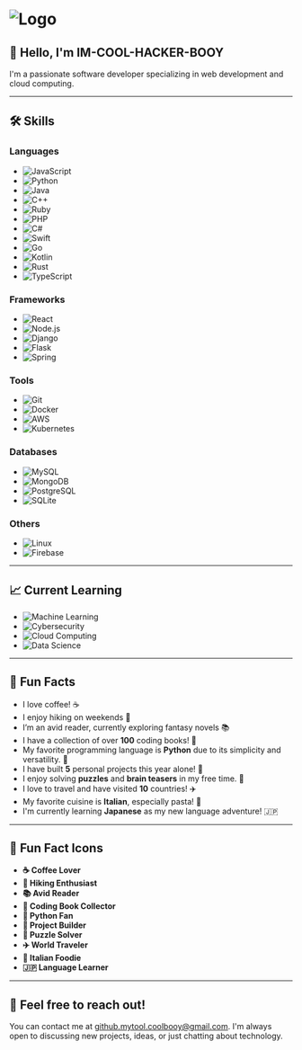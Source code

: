 # ![Logo](https://imgur.com/user/Coolbooy) 

## 👋 Hello, I'm IM-COOL-HACKER-BOOY

I'm a passionate software developer specializing in web development and cloud computing.

---

## 🛠️ Skills
### Languages
- ![JavaScript](https://img.shields.io/badge/-JavaScript-black?style=flat-square&logo=javascript)
- ![Python](https://img.shields.io/badge/-Python-black?style=flat-square&logo=python)
- ![Java](https://img.shields.io/badge/-Java-black?style=flat-square&logo=java)
- ![C++](https://img.shields.io/badge/-C++-black?style=flat-square&logo=c)
- ![Ruby](https://img.shields.io/badge/-Ruby-black?style=flat-square&logo=ruby)
- ![PHP](https://img.shields.io/badge/-PHP-black?style=flat-square&logo=php)
- ![C#](https://img.shields.io/badge/-C%23-black?style=flat-square&logo=csharp)
- ![Swift](https://img.shields.io/badge/-Swift-black?style=flat-square&logo=swift)
- ![Go](https://img.shields.io/badge/-Go-black?style=flat-square&logo=go)
- ![Kotlin](https://img.shields.io/badge/-Kotlin-black?style=flat-square&logo=kotlin)
- ![Rust](https://img.shields.io/badge/-Rust-black?style=flat-square&logo=rust)
- ![TypeScript](https://img.shields.io/badge/-TypeScript-black?style=flat-square&logo=typescript)

### Frameworks
- ![React](https://img.shields.io/badge/-React-black?style=flat-square&logo=react)
- ![Node.js](https://img.shields.io/badge/-Node.js-black?style=flat-square&logo=node.js)
- ![Django](https://img.shields.io/badge/-Django-black?style=flat-square&logo=django)
- ![Flask](https://img.shields.io/badge/-Flask-black?style=flat-square&logo=flask)
- ![Spring](https://img.shields.io/badge/-Spring-black?style=flat-square&logo=spring)

### Tools
- ![Git](https://img.shields.io/badge/-Git-black?style=flat-square&logo=git)
- ![Docker](https://img.shields.io/badge/-Docker-black?style=flat-square&logo=docker)
- ![AWS](https://img.shields.io/badge/-AWS-black?style=flat-square&logo=amazonaws)
- ![Kubernetes](https://img.shields.io/badge/-Kubernetes-black?style=flat-square&logo=kubernetes)

### Databases
- ![MySQL](https://img.shields.io/badge/-MySQL-black?style=flat-square&logo=mysql)
- ![MongoDB](https://img.shields.io/badge/-MongoDB-black?style=flat-square&logo=mongodb)
- ![PostgreSQL](https://img.shields.io/badge/-PostgreSQL-black?style=flat-square&logo=postgresql)
- ![SQLite](https://img.shields.io/badge/-SQLite-black?style=flat-square&logo=sqlite)

### Others
- ![Linux](https://img.shields.io/badge/-Linux-black?style=flat-square&logo=linux)
- ![Firebase](https://img.shields.io/badge/-Firebase-black?style=flat-square&logo=firebase)

---

## 📈 Current Learning
- ![Machine Learning](https://img.shields.io/badge/-Machine%20Learning-black?style=flat-square&logo=google)
- ![Cybersecurity](https://img.shields.io/badge/-Cybersecurity-black?style=flat-square&logo=security)
- ![Cloud Computing](https://img.shields.io/badge/-Cloud%20Computing-black?style=flat-square&logo=aws)
- ![Data Science](https://img.shields.io/badge/-Data%20Science-black?style=flat-square&logo=r-project)

---

## 🌟 Fun Facts
- I love coffee! ☕️
- I enjoy hiking on weekends 🥾
- I’m an avid reader, currently exploring fantasy novels 📚
- I have a collection of over **100** coding books! 📖
- My favorite programming language is **Python** due to its simplicity and versatility. 🐍
- I have built **5** personal projects this year alone! 🚀
- I enjoy solving **puzzles** and **brain teasers** in my free time. 🧩
- I love to travel and have visited **10** countries! ✈️
- My favorite cuisine is **Italian**, especially pasta! 🍝
- I'm currently learning **Japanese** as my new language adventure! 🇯🇵

---

## 🎉 Fun Fact Icons
- **☕️ Coffee Lover**
- **🥾 Hiking Enthusiast**
- **📚 Avid Reader**
- **📖 Coding Book Collector**
- **🐍 Python Fan**
- **🚀 Project Builder**
- **🧩 Puzzle Solver**
- **✈️ World Traveler**
- **🍝 Italian Foodie**
- **🇯🇵 Language Learner**

---

## 💬 Feel free to reach out!
You can contact me at [github.mytool.coolbooy@gmail.com](mailto:github.mytool.coolbooy@gmail.com). I'm always open to discussing new projects, ideas, or just chatting about technology.
